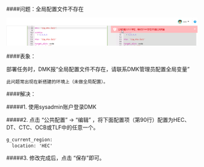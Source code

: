 ####问题：全局配置文件不存在

![](/assets/globle_undefined_error.png)

####表象：

部署任务时，DMK报“全局配置文件不存在，请联系DMK管理员配置全局变量”

    此问题常出现在新搭建的环境上（未做全局配置）。

####解决：

#####1. 使用sysadmin账户登录DMK

#####2. 点击 “公共配置” -> “编辑” ，将下面配置项（第90行）配置为HEC、DT、CTC、OCB或TLF中的任意一个。

```
g_current_region:
  location: 'HEC'

```
#####3. 修改完成后，点击 “保存”即可。


